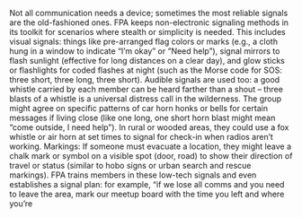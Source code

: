 Not all communication needs a device; sometimes the most reliable signals are the old-fashioned ones. FPA keeps non-electronic signaling methods in its toolkit for scenarios where stealth or simplicity is needed. This includes visual signals: things like pre-arranged flag colors or marks (e.g., a cloth hung in a window to indicate “I’m okay” or “Need help”), signal mirrors to flash sunlight (effective for long distances on a clear day), and glow sticks or flashlights for coded flashes at night (such as the Morse code for SOS: three short, three long, three short). Audible signals are used too: a good whistle carried by each member can be heard farther than a shout – three blasts of a whistle is a universal distress call in the wilderness. The group might agree on specific patterns of car horn honks or bells for certain messages if living close (like one long, one short horn blast might mean “come outside, I need help”). In rural or wooded areas, they could use a fox whistle or air horn at set times to signal for check-in when radios aren’t working. Markings: If someone must evacuate a location, they might leave a chalk mark or symbol on a visible spot (door, road) to show their direction of travel or status (similar to hobo signs or urban search and rescue markings). FPA trains members in these low-tech signals and even establishes a signal plan: for example, “if we lose all comms and you need to leave the area, mark our meetup board with the time you left and where you’re